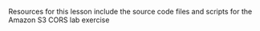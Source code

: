 Resources for this lesson include the source code files and scripts for the Amazon S3 CORS lab exercise
